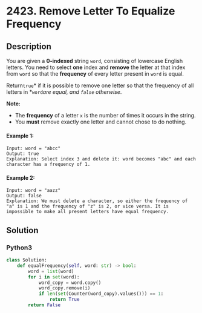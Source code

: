 # 2423. Remove Letter To Equalize Frequency


## Description
You are given a **0-indexed** string `word`, consisting of lowercase English letters. You need to select **one** index and **remove** the letter at that index from `word` so that the **frequency** of every letter present in `word` is equal.

Return`true`* if it is possible to remove one letter so that the frequency of all letters in *`word`*are equal, and *`false`* otherwise*.

**Note:**

-   The **frequency** of a letter `x` is the number of times it occurs in the string.
-   You **must** remove exactly one letter and cannot chose to do nothing.

#### Example 1:
```
Input: word = "abcc"
Output: true
Explanation: Select index 3 and delete it: word becomes "abc" and each character has a frequency of 1.
```

#### Example 2:
```
Input: word = "aazz"
Output: false
Explanation: We must delete a character, so either the frequency of "a" is 1 and the frequency of "z" is 2, or vice versa. It is impossible to make all present letters have equal frequency.
```


## Solution

### Python3
```python
class Solution:
    def equalFrequency(self, word: str) -> bool:
        word = list(word)
        for i in set(word):
            word_copy = word.copy()
            word_copy.remove(i)
            if len(set(Counter(word_copy).values())) == 1:
                return True
        return False
```
